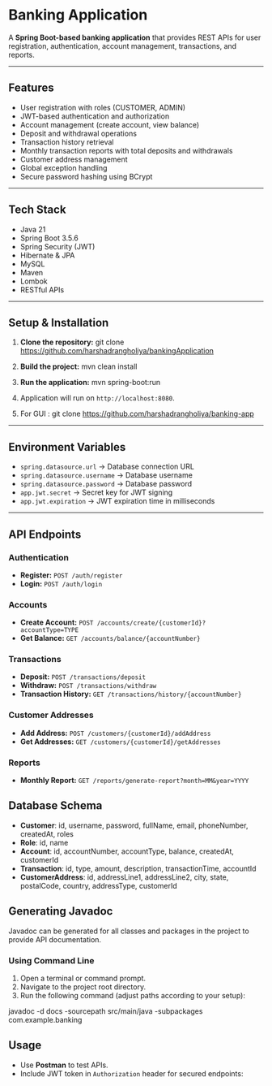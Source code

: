 # Banking Application

A **Spring Boot-based banking application** that provides REST APIs for user registration, authentication, account management, transactions, and reports.

---

## Features

- User registration with roles (CUSTOMER, ADMIN)
- JWT-based authentication and authorization
- Account management (create account, view balance)
- Deposit and withdrawal operations
- Transaction history retrieval
- Monthly transaction reports with total deposits and withdrawals
- Customer address management
- Global exception handling
- Secure password hashing using BCrypt

---

## Tech Stack

- Java 21
- Spring Boot 3.5.6
- Spring Security (JWT)
- Hibernate & JPA
- MySQL
- Maven
- Lombok
- RESTful APIs

---

## Setup & Installation

1. **Clone the repository:**
    git clone https://github.com/harshadrangholiya/bankingApplication

2. **Build the project:**
    mvn clean install

3. **Run the application:**
    mvn spring-boot:run

4. Application will run on `http://localhost:8080`.
   
5. For GUI :  git clone https://github.com/harshadrangholiya/banking-app


---

## Environment Variables

- `spring.datasource.url` → Database connection URL
- `spring.datasource.username` → Database username
- `spring.datasource.password` → Database password
- `app.jwt.secret` → Secret key for JWT signing
- `app.jwt.expiration` → JWT expiration time in milliseconds

---

## API Endpoints

### Authentication

- **Register:** `POST /auth/register`
- **Login:** `POST /auth/login`

### Accounts

- **Create Account:** `POST /accounts/create/{customerId}?accountType=TYPE`
- **Get Balance:** `GET /accounts/balance/{accountNumber}`

### Transactions

- **Deposit:** `POST /transactions/deposit`
- **Withdraw:** `POST /transactions/withdraw`
- **Transaction History:** `GET /transactions/history/{accountNumber}`

### Customer Addresses

- **Add Address:** `POST /customers/{customerId}/addAddress`
- **Get Addresses:** `GET /customers/{customerId}/getAddresses`

### Reports

- **Monthly Report:** `GET /reports/generate-report?month=MM&year=YYYY`


## Database Schema

- **Customer**: id, username, password, fullName, email, phoneNumber, createdAt, roles
- **Role**: id, name
- **Account**: id, accountNumber, accountType, balance, createdAt, customerId
- **Transaction**: id, type, amount, description, transactionTime, accountId
- **CustomerAddress**: id, addressLine1, addressLine2, city, state, postalCode, country, addressType, customerId

## Generating Javadoc

Javadoc can be generated for all classes and packages in the project to provide API documentation.

### Using Command Line

1. Open a terminal or command prompt.
2. Navigate to the project root directory.
3. Run the following command (adjust paths according to your setup):

javadoc -d docs -sourcepath src/main/java -subpackages com.example.banking

## Usage

- Use **Postman** to test APIs.
- Include JWT token in `Authorization` header for secured endpoints:

